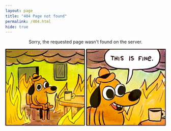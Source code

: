 ```yaml
---
layout: page
title: "404 Page not found"
permalink: /404.html
hide: true
---
```


<p style="text-align: center; width: 100%">Sorry, the requested page wasn't found on the server.</p>

![this is fine](assets/img/template/this-is-fine.jpg)
